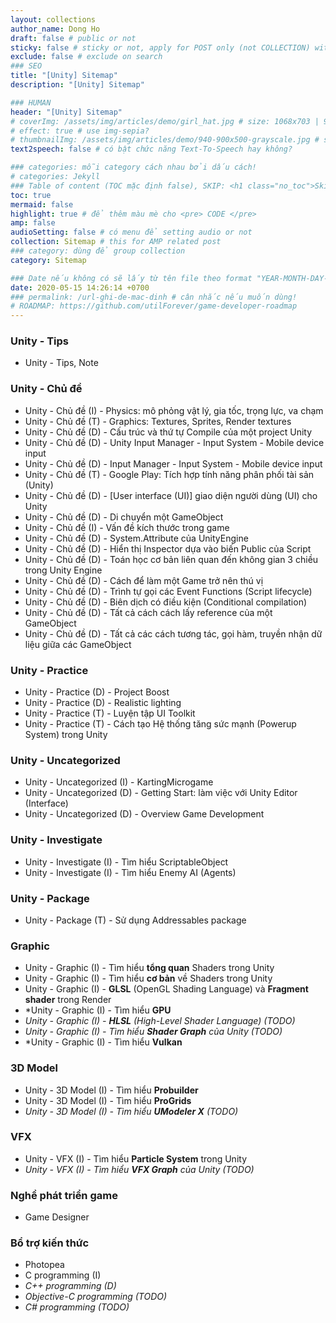 ```yaml
---
layout: collections
author_name: Dong Ho
draft: false # public or not
sticky: false # sticky or not, apply for POST only (not COLLECTION) with including thumbnailImg
exclude: false # exclude on search
### SEO
title: "[Unity] Sitemap"
description: "[Unity] Sitemap"

### HUMAN
header: "[Unity] Sitemap"
# coverImg: /assets/img/articles/demo/girl_hat.jpg # size: 1068x703 | 900x500 | 600x400
# effect: true # use img-sepia?
# thumbnailImg: /assets/img/articles/demo/940-900x500-grayscale.jpg # size: 900x500 | 600x400
text2speech: false # có bật chức năng Text-To-Speech hay không?

### categories: mỗi category cách nhau bởi dấu cách!
# categories: Jekyll
### Table of content (TOC mặc định false), SKIP: <h1 class="no_toc">Skip toc</h1> hoặc <div class="no_toc_section">
toc: true
mermaid: false
highlight: true # để thêm màu mè cho <pre> CODE </pre>
amp: false
audioSetting: false # có menu để setting audio or not
collection: Sitemap # this for AMP related post
### category: dùng để group collection
category: Sitemap

### Date nếu không có sẽ lấy từ tên file theo format "YEAR-MONTH-DAY-title.md"
date: 2020-05-15 14:26:14 +0700
### permalink: /url-ghi-de-mac-dinh # cân nhắc nếu muốn dùng!
# ROADMAP: https://github.com/utilForever/game-developer-roadmap
---
```


### Unity - Tips
- Unity - Tips, Note

### Unity - Chủ đề
- Unity - Chủ đề (I) - Physics: mô phỏng vật lý, gia tốc, trọng lực, va chạm
- Unity - Chủ đề (T) - Graphics: Textures, Sprites, Render textures
- Unity - Chủ đề (D) - Cấu trúc và thứ tự Compile của một project Unity
- Unity - Chủ đề (D) - Unity Input Manager - Input System - Mobile device input
- Unity - Chủ đề (D) - Input Manager - Input System - Mobile device input
- Unity - Chủ đề (T) - Google Play: Tích hợp tính năng phân phối tài sản (Unity)
- Unity - Chủ đề (D) - [User interface (UI)] giao diện người dùng (UI) cho Unity
- Unity - Chủ đề (D) - Di chuyển một GameObject
- Unity - Chủ đề (I) - Vấn đề kích thước trong game
- Unity - Chủ đề (D) - System.Attribute của UnityEngine
- Unity - Chủ đề (D) - Hiển thị Inspector dựa vào biến Public của Script
- Unity - Chủ đề (D) - Toán học cơ bản liên quan đến không gian 3 chiều trong Unity Engine
- Unity - Chủ đề (D) - Cách để làm một Game trở nên thú vị
- Unity - Chủ đề (D) - Trình tự gọi các Event Functions (Script lifecycle)
- Unity - Chủ đề (D) - Biên dịch có điều kiện (Conditional compilation)
- Unity - Chủ đề (D) - Tất cả cách cách lấy reference của một GameObject
- Unity - Chủ đề (D) - Tất cả các cách tương tác, gọi hàm, truyền nhận dữ liệu giữa các GameObject

### Unity - Practice
- Unity - Practice (D) - Project Boost
- Unity - Practice (D) - Realistic lighting
- Unity - Practice (T) - Luyện tập UI Toolkit
- Unity - Practice (T) - Cách tạo Hệ thống tăng sức mạnh (Powerup System) trong Unity

### Unity - Uncategorized
- Unity - Uncategorized (I) - KartingMicrogame
- Unity - Uncategorized (D) - Getting Start: làm việc với Unity Editor (Interface)
- Unity - Uncategorized (D) - Overview Game Development

### Unity - Investigate
- Unity - Investigate (I) - Tìm hiểu ScriptableObject
- Unity - Investigate (I) - Tìm hiểu Enemy AI (Agents)

### Unity - Package
- Unity - Package (T) - Sử dụng Addressables package

### Graphic
- Unity - Graphic (I) - Tìm hiểu **tổng quan** Shaders trong Unity
- Unity - Graphic (I) - Tìm hiểu **cơ bản** về Shaders trong Unity
- Unity - Graphic (I) - **GLSL** (OpenGL Shading Language) và **Fragment shader** trong Render
- *Unity - Graphic (I) - Tìm hiểu **GPU**
- *Unity - Graphic (I) - **HLSL** (High-Level Shader Language) (TODO)*
- *Unity - Graphic (I) - Tìm hiểu **Shader Graph** của Unity (TODO)*
- *Unity - Graphic (I) - Tìm hiểu **Vulkan**

### 3D Model
- Unity - 3D Model (I) - Tìm hiểu **Probuilder**
- Unity - 3D Model (I) - Tìm hiểu **ProGrids**
- *Unity - 3D Model (I) - Tìm hiểu **UModeler X** (TODO)*

### VFX
- Unity - VFX (I) - Tìm hiểu **Particle System** trong Unity
- *Unity - VFX (I) - Tìm hiểu **VFX Graph** của Unity (TODO)*

### Nghề phát triển game
- Game Designer

### Bổ trợ kiến thức
- Photopea
- C programming (I)
- *C++ programming (D)*
- *Objective-C programming (TODO)*
- *C# programming (TODO)*